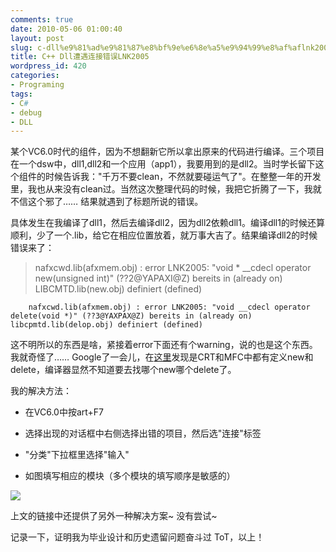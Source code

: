 ```yaml
---
comments: true
date: 2010-05-06 01:00:40
layout: post
slug: c-dll%e9%81%ad%e9%81%87%e8%bf%9e%e6%8e%a5%e9%94%99%e8%af%aflnk2005
title: C++ Dll遭遇连接错误LNK2005
wordpress_id: 420
categories:
- Programing
tags:
- C#
- debug
- DLL
---
```


某个VC6.0时代的组件，因为不想翻新它所以拿出原来的代码进行编译。三个项目在一个dsw中，dll1,dll2和一个应用（app1），我要用到的是dll2。当时学长留下这个组件的时候告诉我："千万不要clean，不然就要碰运气了"。在整整一年的开发里，我也从来没有clean过。当然这次整理代码的时候，我把它折腾了一下，我就不信这个邪了…… 结果就遇到了标题所说的错误。




具体发生在我编译了dll1，然后去编译dll2，因为dll2依赖dll1。编译dll1的时候还算顺利，少了一个.lib，给它在相应位置放着，就万事大吉了。结果编译dll2的时候错误来了：




> 
	
> 
> nafxcwd.lib(afxmem.obj) : error LNK2005: "void * __cdecl operator new(unsigned int)" (??2@YAPAXI@Z) bereits in (already on) LIBCMTD.lib(new.obj) definiert (defined)  

		nafxcwd.lib(afxmem.obj) : error LNK2005: "void __cdecl operator delete(void *)" (??3@YAXPAX@Z) bereits in (already on) libcpmtd.lib(delop.obj) definiert (defined)
> 
> 





这不明所以的东西是啥，紧接着error下面还有个warning，说的也是这个东西。我就奇怪了…… Google了一会儿，在[这里](http://www.codeguru.com/forum/archive/index.php/t-102337.html)发现是CRT和MFC中都有定义new和delete，编译器显然不知道要去找哪个new哪个delete了。




我的解决方法：





	
  * 在VC6.0中按art+F7

	
  * 选择出现的对话框中右侧选择出错的项目，然后选"连接"标签

	
  * "分类"下拉框里选择"输入"

	
  * 如图填写相应的模块（多个模块的填写顺序是敏感的）




[![](/wp-content/uploads/2010-05-06_cpp_dll_link_error_solution.png)](/wp-content/uploads/2010-05-06_cpp_dll_link_error_solution.png)







上文的链接中还提供了另外一种解决方案~ 没有尝试~




记录一下，证明我为毕业设计和历史遗留问题奋斗过 ToT，以上！
